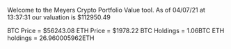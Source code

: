 Welcome to the Meyers Crypto Portfolio Value tool. 
As of 04/07/21 at 13:37:31 our valuation is $112950.49 

BTC Price = $56243.08
 ETH Price = $1978.22
BTC Holdings = 1.06BTC
 ETH holdings = 26.960005962ETH 
